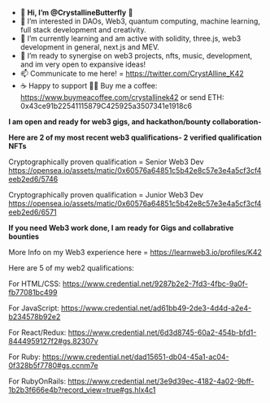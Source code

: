 - 🦋 **Hi, I’m @CrystallineButterfly** 🦋
- 👀 I’m interested in DAOs, Web3, quantum computing, machine learning, full stack development and creativity. 
- 🌱 I’m currently learning and am active with solidity, three.js, web3 development in general, next.js and MEV. 
- 💞️ I’m ready to synergise on web3 projects, nfts, music, development, and im very open to expansive ideas!
- 📫 Communicate to me here! = https://twitter.com/CrystAlline_K42
- ☕️ Happy to support 🙏🏼 Buy me a coffee: https://www.buymeacoffee.com/crystallinek42 or send ETH: 0x43ce91b22541115879C425925a3507341e1918c6


**I am open and ready for web3 gigs, and hackathon/bounty collaboration-**

**Here are 2 of my most recent web3 qualifications- 2 verified qualification NFTs** 

Cryptographically proven qualification = Senior Web3 Dev https://opensea.io/assets/matic/0x60576a64851c5b42e8c57e3e4a5cf3cf4eeb2ed6/5746

Cryptographically proven qualification = Junior Web3 Dev https://opensea.io/assets/matic/0x60576a64851c5b42e8c57e3e4a5cf3cf4eeb2ed6/6571

**If you need Web3 work done, I am ready for Gigs and collabrative bounties** 

More Info on my Web3 experience here = https://learnweb3.io/profiles/K42

Here are 5 of my web2 qualifications: 

For HTML/CSS: https://www.credential.net/9287b2e2-7fd3-4fbc-9a0f-fb77081bc499

For JavaScript:  https://www.credential.net/ad61bb49-2de3-4d4d-a2e4-b234578b92e2

For React/Redux: https://www.credential.net/6d3d8745-60a2-454b-bfd1-8444959127f2#gs.82307v

For Ruby: https://www.credential.net/dad15651-db04-45a1-ac04-0f328b5f7780#gs.ccnm7e

For RubyOnRails: https://www.credential.net/3e9d39ec-4182-4a02-9bff-1b2b3f666e4b?record_view=true#gs.hlx4c1

<!---
CrystallineButterfly/WELCOME TO MANY WAVES! 

I am an adjacent creator; 4 progressive waves 2 expansive waves 4 all 2 enjoy! 

LETS CREATE THE BEST REALITIES WE CAN 4 ALL LIFE, ALL BEINGS, AND MORE = 2 THE BEST REALITY FOR LIFE!!

--->

